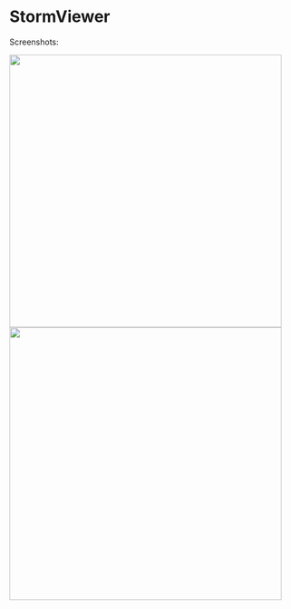# StormViewer

Screenshots:

<img src="https://i.ibb.co/wYmqxjX/Screen-Shot-2021-01-15-at-8-12-23-PM.png" height="480">
<img src="https://i.ibb.co/S0VY20k/Screen-Shot-2021-01-15-at-8-12-43-PM.png" height="480">
